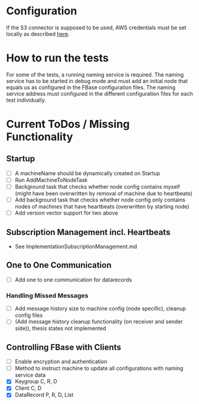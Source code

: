 # Configuration

If the S3 connector is supposed to be used, AWS credentials must be set locally as described [here](http://docs.aws.amazon.com/sdk-for-java/v1/developer-guide/setup-credentials.html).

# How to run the tests

For some of the tests, a running naming service is required. The naming service has to be started in debug mode and must add an initial node that equals us as configured in the FBase configuration files. The naming service address must configured in the different configuration files for each test individually.

# Current ToDos / Missing Functionality

## Startup
- [ ] A machineName should be dynamically created on Startup
- [ ] Run AddMachineToNodeTask
- [ ] Background task that checks whether node config contains myself (might have been overwritten by removal of machine due to heartbeats)
- [ ] Add background task that checks whether node config only contains nodes of machines that have heartbeats (overwritten by starting node)
- [ ] Add version vector support for two above

## Subscription Management incl. Heartbeats
- See ImplementationSubscriptionManagement.md

## One to One Communication
- [ ] Add one to one communication for datarecords

### Handling Missed Messages
- [ ] Add message history size to machine config (node specific), cleanup config files
- [ ] (Add message history cleanup functionality (on receiver and sender side)), thesis states not implemented

## Controlling FBase with Clients
 - [ ] Enable encryption and authentication
 - [ ] Method to instruct machine to update all configurations with naming service data
 - [x] Keygroup C, R, D
 - [X] Client C, D
 - [X] DataRecord P, R, D, List
